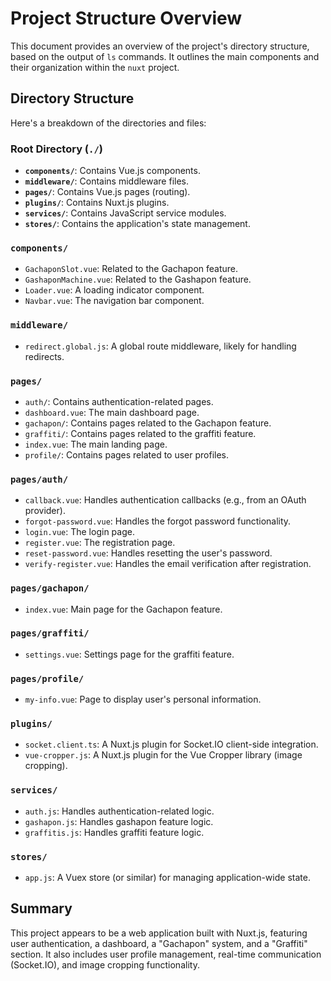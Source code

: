 # Project Structure Overview

This document provides an overview of the project's directory structure, based on the output of `ls` commands. It outlines the main components and their organization within the `nuxt` project.

## Directory Structure

Here's a breakdown of the directories and files:

### Root Directory (`./`)

* **`components/`**: Contains Vue.js components.
* **`middleware/`**: Contains middleware files.
* **`pages/`**: Contains Vue.js pages (routing).
* **`plugins/`**: Contains Nuxt.js plugins.
* **`services/`**: Contains JavaScript service modules.
* **`stores/`**: Contains the application's state management.

### `components/`

* `GachaponSlot.vue`:  Related to the Gachapon feature.
* `GashaponMachine.vue`: Related to the Gashapon feature.
* `Loader.vue`:  A loading indicator component.
* `Navbar.vue`:  The navigation bar component.

### `middleware/`

* `redirect.global.js`: A global route middleware, likely for handling redirects.

### `pages/`

* `auth/`: Contains authentication-related pages.
* `dashboard.vue`: The main dashboard page.
* `gachapon/`: Contains pages related to the Gachapon feature.
* `graffiti/`: Contains pages related to the graffiti feature.
* `index.vue`: The main landing page.
* `profile/`: Contains pages related to user profiles.

### `pages/auth/`

* `callback.vue`:  Handles authentication callbacks (e.g., from an OAuth provider).
* `forgot-password.vue`:  Handles the forgot password functionality.
* `login.vue`:  The login page.
* `register.vue`:  The registration page.
* `reset-password.vue`: Handles resetting the user's password.
* `verify-register.vue`: Handles the email verification after registration.

### `pages/gachapon/`

* `index.vue`: Main page for the Gachapon feature.

### `pages/graffiti/`

* `settings.vue`: Settings page for the graffiti feature.

### `pages/profile/`

* `my-info.vue`: Page to display user's personal information.

### `plugins/`

* `socket.client.ts`:  A Nuxt.js plugin for Socket.IO client-side integration.
* `vue-cropper.js`: A Nuxt.js plugin for the Vue Cropper library (image cropping).

### `services/`

* `auth.js`:  Handles authentication-related logic.
* `gashapon.js`: Handles gashapon feature logic.
* `graffitis.js`: Handles graffiti feature logic.

### `stores/`

* `app.js`:  A Vuex store (or similar) for managing application-wide state.

## Summary

This project appears to be a web application built with Nuxt.js, featuring user authentication, a dashboard, a "Gachapon" system, and a "Graffiti" section.  It also includes user profile management, real-time communication (Socket.IO), and image cropping functionality.
